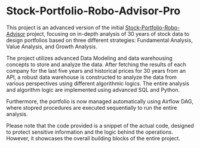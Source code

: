 # Stock-Portfolio-Robo-Advisor-Pro

This project is an advanced version of the initial [Stock-Portfolio-Robo-Advisor](https://github.com/sushantsbelapurkar/Stock-Portfolio-Robo-Advisor) project, focusing on in-depth analysis of 30 years of stock data to design portfolios based on three different strategies: Fundamental Analysis, Value Analysis, and Growth Analysis.

The project utilizes advanced Data Modeling and data warehousing concepts to store and analyze the data. After fetching the results of each company for the last five years and historical prices for 30 years from an API, a robust data warehouse is constructed to analyze the data from various perspectives using different algorithmic logics. The entire analysis and algorithm logic are implemented using advanced SQL and Python.

Furthermore, the portfolio is now managed automatically using Airflow DAG, where stopred procedures are executed sequentially to run the entire analysis.

Please note that the code provided is a snippet of the actual code, designed to protect sensitive information and the logic behind the operations. However, it showcases the overall building blocks of the entire project.
